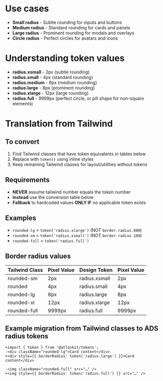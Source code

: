 # Use cases

- **Small radius** - Subtle rounding for inputs and buttons
- **Medium radius** - Standard rounding for cards and panels
- **Large radius** - Prominent rounding for modals and overlays
- **Circle radius** - Perfect circles for avatars and icons

# Understanding token values

- **radius.xsmall** - 2px (subtle rounding)
- **radius.small** - 4px (standard rounding)
- **radius.medium** - 6px (medium rounding)
- **radius.large** - 8px (prominent rounding)
- **radius.xlarge** - 12px (large rounding)
- **radius.full** - 9999px (perfect circle, or pill shape for non-square elements)

# Translation from Tailwind

## To convert

1. Find Tailwind classes that have token equivalents in tables below
2. Replace with `token()` using inline styles
3. Keep remaining Tailwind classes for layout/utilities without tokens

## Requirements

- **NEVER** assume tailwind number equals the token number
- **Instead** use the conversion table below
- **Fallback** to hardcoded values **ONLY IF** no applicable token exists

## Examples

- `rounded-lg` = `token('radius.xlarge')` (NOT `border.radius.800`)
- `rounded-sm` = `token('radius.xsmall')` (NOT `border.radius.100`)
- `rounded-full` = `token('radius.full')`

## Border radius values

| Tailwind Class | Pixel Value | Design Token  | Pixel Value |
| -------------- | ----------- | ------------- | ----------- |
| rounded-sm     | 2px         | radius.xsmall | 2px         |
| rounded        | 4px         | radius.small  | 4px         |
| rounded-lg     | 8px         | radius.large  | 8px         |
| rounded-xl     | 12px        | radius.xlarge | 12px        |
| rounded-full   | 9999px      | radius.full   | 9999px      |

## Example migration from Tailwind classes to ADS radius tokens

```tsx
+import { token } from '@atlaskit/tokens';
-<div className="rounded-lg">Card content</div>
+<div style={{ borderRadius: token('radius.large') }}>Card content</div>

-<img className="rounded-full" src="…" />
+<img style={{ borderRadius: token('radius.full') }} src="…" />
```
